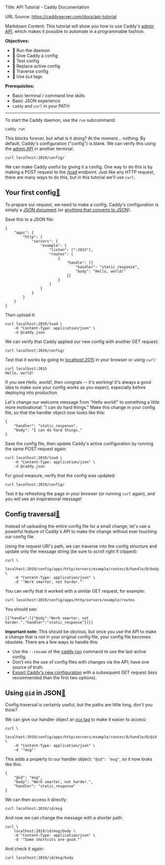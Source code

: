 Title: API Tutorial - Caddy Documentation

URL Source: https://caddyserver.com/docs/api-tutorial

Markdown Content:
This tutorial will show you how to use Caddy's [admin API](https://caddyserver.com/docs/api), which makes it possible to automate in a programmable fashion.

**Objectives:**

*   🔲 Run the daemon
*   🔲 Give Caddy a config
*   🔲 Test config
*   🔲 Replace active config
*   🔲 Traverse config
*   🔲 Use `@id` tags

**Prerequisites:**

*   Basic terminal / command line skills
*   Basic JSON experience
*   `caddy` and `curl` in your PATH

* * *

To start the Caddy daemon, use the `run` subcommand:

```
caddy run
```

This blocks forever, but what is it doing? At the moment... nothing. By default, Caddy's configuration ("config") is blank. We can verify this using the [admin API](https://caddyserver.com/docs/api) in another terminal:

```
curl localhost:2019/config/
```

We can make Caddy useful by giving it a config. One way to do this is by making a POST request to the [/load](https://caddyserver.com/docs/api#post-load) endpoint. Just like any HTTP request, there are many ways to do this, but in this tutorial we'll use `curl`.

Your first config[🔗](https://caddyserver.com/docs/api-tutorial#your-first-config "Direct link")
------------------------------------------------------------------------------------------------

To prepare our request, we need to make a config. Caddy's configuration is simply a [JSON document](https://caddyserver.com/docs/json/) (or [anything that converts to JSON](https://caddyserver.com/docs/config-adapters)).

Save this to a JSON file:

```
{
	"apps": {
		"http": {
			"servers": {
				"example": {
					"listen": [":2015"],
					"routes": [
						{
							"handle": [{
								"handler": "static_response",
								"body": "Hello, world!"
							}]
						}
					]
				}
			}
		}
	}
}
```

Then upload it:

```
curl localhost:2019/load \
	-H "Content-Type: application/json" \
	-d @caddy.json
```

We can verify that Caddy applied our new config with another GET request:

```
curl localhost:2019/config/
```

Test that it works by going to [localhost:2015](http://localhost:2015/) in your browser or using `curl`:

```
curl localhost:2015
Hello, world!
```

If you see _Hello, world!_, then congrats -- it's working! It's always a good idea to make sure your config works as you expect, especially before deploying into production.

Let's change our welcome message from "Hello world!" to something a little more motivational: "I can do hard things." Make this change in your config file, so that the handler object now looks like this:

```
{
	"handler": "static_response",
	"body": "I can do hard things."
}
```

Save the config file, then update Caddy's active configuration by running the same POST request again:

```
curl localhost:2019/load \
	-H "Content-Type: application/json" \
	-d @caddy.json
```

For good measure, verify that the config was updated:

```
curl localhost:2019/config/
```

Test it by refreshing the page in your browser (or running `curl` again), and you will see an inspirational message!

Config traversal[🔗](https://caddyserver.com/docs/api-tutorial#config-traversal "Direct link")
----------------------------------------------------------------------------------------------

Instead of uploading the entire config file for a small change, let's use a powerful feature of Caddy's API to make the change without ever touching our config file.

Using the request URI's path, we can traverse into the config structure and update only the message string (be sure to scroll right if clipped):

```
curl \
	localhost:2019/config/apps/http/servers/example/routes/0/handle/0/body \
	-H "Content-Type: application/json" \
	-d '"Work smarter, not harder."'
```

You can verify that it worked with a similar GET request, for example:

```
curl localhost:2019/config/apps/http/servers/example/routes
```

You should see:

```
[{"handle":[{"body":"Work smarter, not harder.","handler":"static_response"}]}]
```

**Important note:** This should be obvious, but once you use the API to make a change that is not in your original config file, your config file becomes obsolete. There are a few ways to handle this:

*   Use the `--resume` of the [caddy run](https://caddyserver.com/docs/command-line#caddy-run) command to use the last active config.
*   Don't mix the use of config files with changes via the API; have one source of truth.
*   [Export Caddy's new configuration](https://caddyserver.com/docs/api#get-configpath) with a subsequent GET request (less recommended than the first two options).

Using `@id` in JSON[🔗](https://caddyserver.com/docs/api-tutorial#using-id-in-json "Direct link")
-------------------------------------------------------------------------------------------------

Config traversal is certainly useful, but the paths are little long, don't you think?

We can give our handler object an [`@id` tag](https://caddyserver.com/docs/api#using-id-in-json) to make it easier to access:

```
curl \
	localhost:2019/config/apps/http/servers/example/routes/0/handle/0/@id \
	-H "Content-Type: application/json" \
	-d '"msg"'
```

This adds a property to our handler object: `"@id": "msg"`, so it now looks like this:

```
{
	"@id": "msg",
	"body": "Work smarter, not harder.",
	"handler": "static_response"
}
```

We can then access it directly:

```
curl localhost:2019/id/msg
```

And now we can change the message with a shorter path:

```
curl \
	localhost:2019/id/msg/body \
	-H "Content-Type: application/json" \
	-d '"Some shortcuts are good."'
```

And check it again:

```
curl localhost:2019/id/msg/body
```
